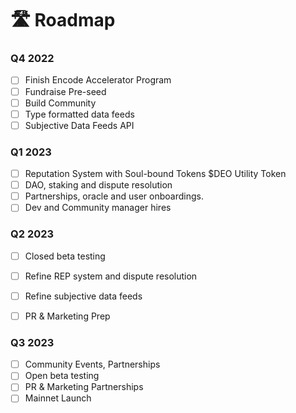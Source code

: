 # 🛣 Roadmap

### Q4 2022&#x20;

* [ ] Finish Encode Accelerator Program
* [ ] Fundraise Pre-seed
* [ ] Build Community
* [ ] Type formatted data feeds
* [ ] Subjective Data Feeds API

### Q1 2023&#x20;

* [ ] Reputation System with Soul-bound Tokens $DEO Utility Token
* [ ] DAO, staking and dispute resolution
* [ ] Partnerships, oracle and user onboardings.
* [ ] Dev and Community manager hires

### Q2 2023

* [ ] Closed beta testing
* [ ] Refine REP system and dispute resolution
* [ ] Refine subjective data feeds
* [ ] PR & Marketing Prep



### Q3 2023

* [ ] Community Events, Partnerships
* [ ] Open beta testing
* [ ] PR & Marketing Partnerships
* [ ] Mainnet Launch

&#x20; &#x20;
